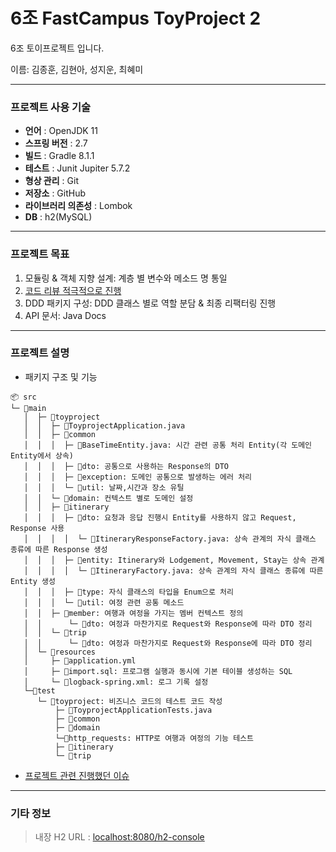  6조 FastCampus ToyProject 2
=======================

6조 토이프로젝트 입니다.

이름: 김종훈, 김현아, 성지운, 최혜미

- - -

### 프로젝트 사용 기술

- **언어** : OpenJDK 11
- **스프링 버전** : 2.7
- **빌드** : Gradle 8.1.1
- **테스트** : Junit Jupiter 5.7.2
- **형상 관리** : Git
- **저장소** : GitHub
- **라이브러리 의존성** : Lombok
- **DB** : h2(MySQL)

- - -

### 프로젝트 목표

1. 모듈링 & 객체 지향 설계: 계층 별 변수와 메소드 명 통일
2. [코드 리뷰 적극적으로 진행](https://github.com/FC-BE-ToyProject-Team6/KDT_Y_BE_Toy_Project2_DEV/pulls?q=is%3Apr+is%3Aclosed)
3. DDD 패키지 구성: DDD 클래스 별로 역할 분담 & 최종 리팩터링 진행
4. API 문서: Java Docs

- - -

### 프로젝트 설명
- 패키지 구조 및 기능
```
📦 src
└─ 📂main
   │  ├─ 📂toyproject
   │  │  ├─ 📜ToyprojectApplication.java
   │  │  ├─ 📂common
   │  │  │  ├─ 📜BaseTimeEntity.java: 시간 관련 공통 처리 Entity(각 도메인 Entity에서 상속)
   │  │  │  ├─ 📂dto: 공통으로 사용하는 Response의 DTO
   │  │  │  ├─ 📂exception: 도메인 공통으로 발생하는 에러 처리 
   │  │  │  └─ 📂util: 날짜,시간과 장소 유틸
   │  │  └─ 📂domain: 컨텍스트 별로 도메인 설정
   │  │  ├─ 📂itinerary
   │  │  │  ├─ 📂dto: 요청과 응답 진행시 Entity를 사용하지 않고 Request, Response 사용
   │  │  │  │  └─ 📜ItineraryResponseFactory.java: 상속 관계의 자식 클래스 종류에 따른 Response 생성 
   │  │  │  ├─ 📂entity: Itinerary와 Lodgement, Movement, Stay는 상속 관계
   │  │  │  │  └─ 📜ItineraryFactory.java: 상속 관계의 자식 클래스 종류에 따른 Entity 생성 
   │  │  │  ├─ 📂type: 자식 클래스의 타입을 Enum으로 처리
   │  │  │  └─ 📂util: 여정 관련 공통 메소드
   │  │  ├─ 📂member: 여행과 여정을 가지는 멤버 컨텍스트 정의
   │  │      └─ 📂dto: 여정과 마찬가지로 Request와 Response에 따라 DTO 정리
   │  │  └─ 📂trip
   │  │      └─ 📂dto: 여정과 마찬가지로 Request와 Response에 따라 DTO 정리
   │  └─ 📂resources
   │     ├─ 📜application.yml
   │     ├─ 📜import.sql: 프로그램 실행과 동시에 기본 테이블 생성하는 SQL
   │     └─ 📜logback-spring.xml: 로그 기록 설정
   └─📂test
      └─ 📂toyproject: 비즈니스 코드의 테스트 코드 작성
      	  ├─ 📜ToyprojectApplicationTests.java
          ├─ 📂common
          ├─ 📂domain
          └─📂http_requests: HTTP로 여행과 여정의 기능 테스트
          ├─ 📂itinerary
          └─ 📂trip
 ```
 

- [프로젝트 관련 진행했던 이슈](https://github.com/FC-BE-ToyProject-Team6/KDT_Y_BE_Toy_Project2_DEV/issues?q=is%3Aissue+is%3Aclosed)
- - -

### 기타 정보
> 내장 H2 URL : [localhost:8080/h2-console](http://localhost:8080/h2-console)













